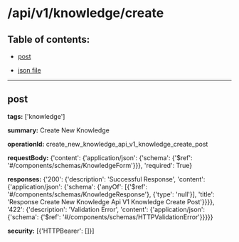 # /api/v1/knowledge/create

## Table of contents:
- [post](#post)

- [json file](./_api_v1_knowledge_create.json)

---
<a name="post"></a>
## post

**tags:** ['knowledge']

**summary:** Create New Knowledge

**operationId:** create_new_knowledge_api_v1_knowledge_create_post

**requestBody:** {'content': {'application/json': {'schema': {'$ref': '#/components/schemas/KnowledgeForm'}}}, 'required': True}

**responses:** {'200': {'description': 'Successful Response', 'content': {'application/json': {'schema': {'anyOf': [{'$ref': '#/components/schemas/KnowledgeResponse'}, {'type': 'null'}], 'title': 'Response Create New Knowledge Api V1 Knowledge Create Post'}}}}, '422': {'description': 'Validation Error', 'content': {'application/json': {'schema': {'$ref': '#/components/schemas/HTTPValidationError'}}}}}

**security:** [{'HTTPBearer': []}]

